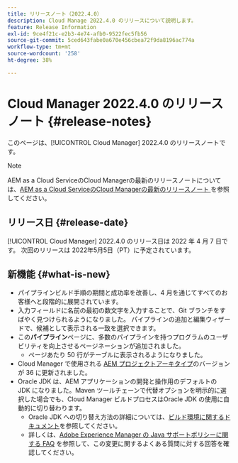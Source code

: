 ```yaml
---
title: リリースノート（2022.4.0）
description: Cloud Manage 2022.4.0 のリリースについて説明します。
feature: Release Information
exl-id: 9ce4f21c-e2b3-4e74-afb0-9522fec5fb56
source-git-commit: 5ced643fabe0a670e456cbea72f9da8196ac774a
workflow-type: tm+mt
source-wordcount: '258'
ht-degree: 38%

---
```


# Cloud Manager 2022.4.0 のリリースノート {#release-notes}

このページは、[!UICONTROL Cloud Manager] 2022.4.0 のリリースノートです。

>[!NOTE]
>
>AEM as a Cloud ServiceのCloud Managerの最新のリリースノートについては、[AEM as a Cloud ServiceのCloud Managerの最新のリリースノート ](https://experienceleague.adobe.com/en/docs/experience-manager-cloud-service/content/release-notes/cloud-manager/current) を参照してください。

## リリース日 {#release-date}

[!UICONTROL Cloud Manager] 2022.4.0 のリリース日は 2022 年 4 月 7 日です。 次回のリリースは 2022年5月5日（PT）に予定されています。

## 新機能 {#what-is-new}

* パイプラインビルド手順の期間と成功率を改善し、4 月を通じてすべてのお客様へと段階的に展開されています。
* 入力フィールドに名前の最初の数文字を入力することで、Git ブランチをすばやく見つけられるようになりました。 パイプラインの追加と編集ウィザードで、候補として表示される一致を選択できます。
* この&#x200B;**パイプライン**&#x200B;ページに、多数のパイプラインを持つプログラムのユーザビリティを向上させるページネーションが追加されました。
   * ページあたり 50 行がテーブルに表示されるようになりました。
* Cloud Manager で使用される [AEM プロジェクトアーキタイプ](https://experienceleague.adobe.com/ja/docs/experience-manager-core-components/using/developing/archetype/overview)のバージョンが 36 に更新されました。
* Oracle JDK は、AEM アプリケーションの開発と操作用のデフォルトの JDK になりました。Maven ツールチェーンで代替オプションを明示的に選択した場合でも、Cloud Manager ビルドプロセスはOracle JDK の使用に自動的に切り替わります。
   * Oracle JDK への切り替え方法の詳細については、[ビルド環境に関するドキュメント](/help/getting-started/build-environment.md#using-java-support)を参照してください。
   * 詳しくは、[Adobe Experience Manager の Java サポートポリシーに関する FAQ](https://experienceleague.adobe.com/docs/experience-manager-65/assets/Java_Policy_for_Adobe_Experience_Manager.pdf) を参照して、この変更に関するよくある質問に対する回答を確認してください。
